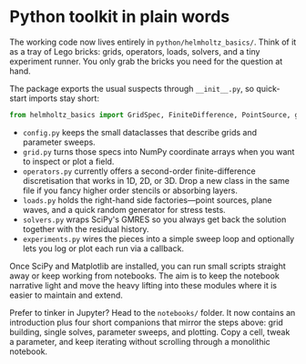 # Python toolkit in plain words

The working code now lives entirely in `python/helmholtz_basics/`.  Think of it
as a tray of Lego bricks: grids, operators, loads, solvers, and a tiny
experiment runner.  You only grab the bricks you need for the question at hand.

The package exports the usual suspects through `__init__.py`, so quick-start
imports stay short:

```python
from helmholtz_basics import GridSpec, FiniteDifference, PointSource, gmres_solve
```

- `config.py` keeps the small dataclasses that describe grids and parameter
  sweeps.
- `grid.py` turns those specs into NumPy coordinate arrays when you want to
  inspect or plot a field.
- `operators.py` currently offers a second-order finite-difference
  discretisation that works in 1D, 2D, or 3D.  Drop a new class in the same file
  if you fancy higher order stencils or absorbing layers.
- `loads.py` holds the right-hand side factories—point sources, plane waves, and
  a quick random generator for stress tests.
- `solvers.py` wraps SciPy's GMRES so you always get back the solution together
  with the residual history.
- `experiments.py` wires the pieces into a simple sweep loop and optionally lets
  you log or plot each run via a callback.

Once SciPy and Matplotlib are installed, you can run small scripts straight away
or keep working from notebooks.  The aim is to keep the notebook narrative light
and move the heavy lifting into these modules where it is easier to maintain and
extend.

Prefer to tinker in Jupyter?  Head to the `notebooks/` folder.  It now contains
an introduction plus four short companions that mirror the steps above: grid
building, single solves, parameter sweeps, and plotting.  Copy a cell, tweak a
parameter, and keep iterating without scrolling through a monolithic notebook.